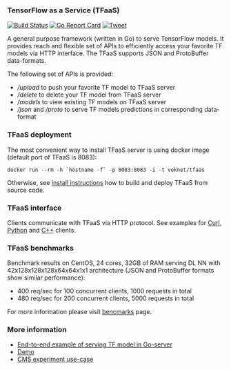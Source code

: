 ### TensorFlow as a Service (TFaaS)

[![Build Status](https://travis-ci.org/vkuznet/TFaaS.svg?branch=master)](https://travis-ci.org/vkuznet/TFaaS)
[![Go Report Card](https://goreportcard.com/badge/github.com/vkuznet/TFaaS)](https://goreportcard.com/report/github.com/vkuznet/TFaaS)
[![Tweet](https://img.shields.io/twitter/url/http/shields.io.svg?style=social)](https://twitter.com/intent/tweet?text=TensorFlow%20as%20a%20service%20&url=https://github.com/vkuznet/TFaaS&hashtags=tensorflow,go,python)

A general purpose framework (written in Go) to serve TensorFlow models.
It provides reach and flexible set of APIs to efficiently access your
favorite TF models via HTTP interface. The TFaaS supports JSON and ProtoBuffer
data-formats.

The following set of APIs is provided:
- */upload* to push your favorite TF model to TFaaS server
- */delete* to delete your TF model from TFaaS server
- */models* to view existing TF models on TFaaS server
- */json* and */proto* to serve TF models predictions in corresponding
  data-format

### TFaaS deployment
The most convenient way to install TFaaS server is using docker image
(default port of TFaaS is 8083):
```
docker run --rm -h `hostname -f` -p 8083:8083 -i -t veknet/tfaas
```

Otherwise, see [install instructions](https://github.com/vkuznet/TFaaS/blob/master/doc/INSTALL.md)
how to build and deploy TFaaS from source code.

### TFaaS interface
Clients communicate with TFaaS via HTTP protocol. See examples for
[Curl](https://github.com/vkuznet/TFaaS/blob/master/doc/curl_client.md),
[Python](https://github.com/vkuznet/TFaaS/blob/master/doc/python_client.md)
and
[C++](https://github.com/vkuznet/TFaaS/blob/master/doc/cpp_client.md)
clients.

### TFaaS benchmarks
Benchmark results on CentOS, 24 cores, 32GB of RAM serving DL NN with
42x128x128x128x64x64x1x1 architecture (JSON and ProtoBuffer formats show similar performance):
- 400 req/sec for 100 concurrent clients, 1000 requests in total
- 480 req/sec for 200 concurrent clients, 5000 requests in total

For more information please visit
[bencmarks](https://github.com/vkuznet/TFaaS/blob/master/doc/Benchmarks.md)
page.

### More information
- [End-to-end example of serving TF model in Go-server](https://github.com/vkuznet/TFaaS/blob/master/doc/workflow.md)
- [Demo](https://github.com/vkuznet/TFaaS/blob/master/doc/DEMO.md)
- [CMS experiment use-case](https://github.com/vkuznet/TFaaS/blob/master/doc/CMS.md)
